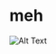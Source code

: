 # meh
![Alt Text](https://media.giphy.com/media/v1.Y2lkPTc5MGI3NjExejZ4cTh6YTlyYmFtejJheGtpNTgzbzR3Y3d5MWh0dzI2aWw2enp1MiZlcD12MV9naWZzX3NlYXJjaCZjdD1n/duzR6ALR9YRqg/giphy.gif)
